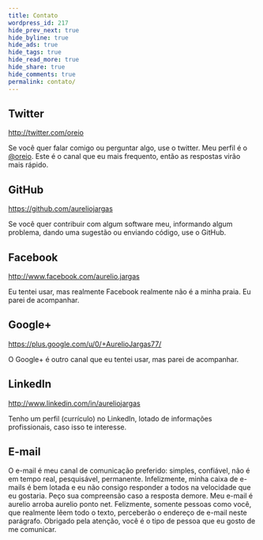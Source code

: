 ```yaml
---
title: Contato
wordpress_id: 217
hide_prev_next: true
hide_byline: true
hide_ads: true
hide_tags: true
hide_read_more: true
hide_share: true
hide_comments: true
permalink: contato/
---
```



## Twitter

<http://twitter.com/oreio>

Se você quer falar comigo ou perguntar algo, use o twitter. Meu perfil é o [@oreio](http://twitter.com/oreio). Este é o canal que eu mais frequento, então as respostas virão mais rápido.


## GitHub

<https://github.com/aureliojargas>

Se você quer contribuir com algum software meu, informando algum problema, dando uma sugestão ou enviando código, use o GitHub.


## Facebook

<http://www.facebook.com/aurelio.jargas>

Eu tentei usar, mas realmente Facebook realmente não é a minha praia. Eu parei de acompanhar.


## Google+

<https://plus.google.com/u/0/+AurelioJargas77/>

O Google+ é outro canal que eu tentei usar, mas parei de acompanhar.


## LinkedIn

<http://www.linkedin.com/in/aureliojargas>

Tenho um perfil (currículo) no LinkedIn, lotado de informações profissionais, caso isso te interesse.


## E-mail

O e-mail é meu canal de comunicação preferido: simples, confiável, não é em tempo real, pesquisável, permanente. Infelizmente, minha caixa de e-mails é bem lotada e eu não consigo responder a todos na velocidade que eu gostaria. Peço sua compreensão caso a resposta demore. Meu e-mail é aurelio arroba aurelio ponto net. Felizmente, somente pessoas como você, que realmente lêem todo o texto, perceberão o endereço de e-mail neste parágrafo. Obrigado pela atenção, você é o tipo de pessoa que eu gosto de me comunicar.
